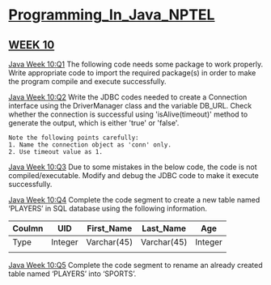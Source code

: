 # [Programming_In_Java_NPTEL](https://github.com/Devang16-feb/NPTL_WorkSpace/tree/main)


## [WEEK 10](https://github.com/Devang16-feb/NPTL_WorkSpace/tree/main/Week-10)

  [Java Week 10:Q1](https://github.com/Devang16-feb/NPTL_WorkSpace/blob/main/Week-10/Week10Assignment1.java) The following code needs some package to work properly. Write appropriate code to import the required package(s) in order to make the program compile and execute successfully.

  [Java Week 10:Q2](https://github.com/Devang16-feb/NPTL_WorkSpace/blob/main/Week-10/Week10Assignment2.java) Write the JDBC codes needed to create a Connection interface using the DriverManager class and the variable DB_URL.  Check whether the connection is successful using 'isAlive(timeout)' method to generate the output, which is either 'true' or 'false'.
```text
Note the following points carefully:
1. Name the connection object as 'conn' only.
2. Use timeout value as 1.
```

  [Java Week 10:Q3](https://github.com/Devang16-feb/NPTL_WorkSpace/blob/main/Week-10/Week10Assignment3.java) Due to some mistakes in the below code, the code is not compiled/executable. Modify and debug the JDBC code to make it execute successfully.

  [Java Week 10:Q4](https://github.com/Devang16-feb/NPTL_WorkSpace/blob/main/Week-10/Week10Assignment4.java) Complete the code segment to create a new table named ‘PLAYERS’ in SQL database using the following information.

| Coulmn | UID     | First_Name  | Last_Name   | Age     |
|--------|---------|-------------|-------------|---------|
| Type   | Integer | Varchar(45) | Varchar(45) | Integer |
|        |         |             |             |         |


  [Java Week 10:Q5](https://github.com/Devang16-feb/NPTL_WorkSpace/blob/main/Week-10/Week10Assignment5.java) Complete the code segment to rename an already created table named ‘PLAYERS’ into ‘SPORTS’.
